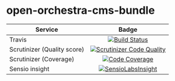 open-orchestra-cms-bundle
=======================


| Service       | Badge         |
| ------------- |:-------------:|
| Travis | [![Build Status](https://magnum.travis-ci.com/itkg/open-orchestra-cms-bundle.svg?token=jFMwikTSYoZgNjR86FGs&branch=master)](https://magnum.travis-ci.com/itkg/open-orchestra-cms-bundle) |
| Scrutinizer (Quality score) | [![Scrutinizer Code Quality](https://scrutinizer-ci.com/g/itkg/open-orchestra-cms-bundle/badges/quality-score.png?b=master&s=6f3015343f0b93dcd37f87327931ee7c625d7f6d)](https://scrutinizer-ci.com/g/itkg/open-orchestra-cms-bundle/?branch=master) |
| Scrutinizer (Coverage) | [![Code Coverage](https://scrutinizer-ci.com/g/itkg/open-orchestra-cms-bundle/badges/coverage.png?b=master&s=66a9c0490bedb3a77fdba5f1c4b1b1bf037687cc)](https://scrutinizer-ci.com/g/itkg/open-orchestra-cms-bundle/?branch=master) |
| Sensio insight | [![SensioLabsInsight](https://insight.sensiolabs.com/projects/4f1d43a2-b6b4-431f-84c2-35671c4f62f2/big.png)](https://insight.sensiolabs.com/projects/4f1d43a2-b6b4-431f-84c2-35671c4f62f2) |

